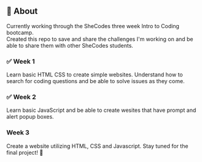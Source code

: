 <h2>🌟 About</h2>

Currently working through the SheCodes three week Intro to Coding bootcamp. 
<br>Created this repo to save and share the challenges I'm working on and be able to share them with other SheCodes students.


<h3>✅ Week 1</h3>
Learn basic HTML CSS to create simple websites. Understand how to search for coding questions and be able to solve issues as they come.


<h3>✅ Week 2</h3>
Learn basic JavaScript and be able to create wesites that have prompt and alert popup boxes.


<h3>Week 3</h3>
Create a website utilizing HTML, CSS and Javascript. Stay tuned for the final project! 🥳
